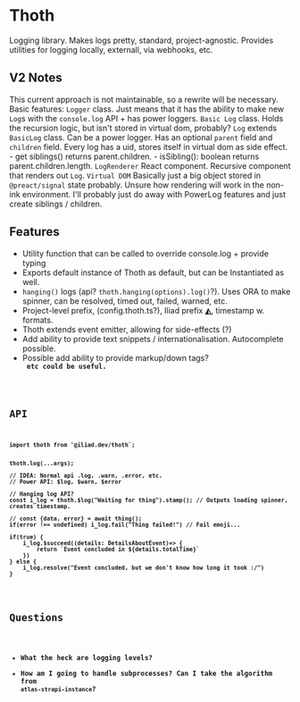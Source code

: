 # Thoth

Logging library. Makes logs pretty, standard, project-agnostic. Provides utilities for logging locally, externall, via webhooks, etc.

## V2 Notes

This current approach is not maintainable, so a rewrite will be necessary. Basic features:
`Logger` class. Just means that it has the ability to make new `Log`s with the `console.log` API + has power loggers.
`Basic Log` class. Holds the recursion logic, but isn't stored in virtual dom, probably?
`Log` extends `BasicLog` class. Can be a power logger. Has an optional `parent` field and `children` field. Every log has a uid, stores itself in virtual dom as side effect.
    - get siblings() returns parent.children.
    - isSibling(): boolean returns parent.children.length.
`LogRenderer` React component. Recursive component that renders out `Log`.
`Virtual DOM` Basically just a big object stored in `@preact/signal` state probably. Unsure how rendering will work in the non-ink environment. I'll probably just do away with PowerLog features and just create siblings / children.

## Features

- Utility function that can be called to override console.log + provide typing
- Exports default instance of Thoth as default, but can be Instantiated as well.
- `hanging()` logs (api? `thoth.hanging(options).log()`?). Uses ORA to make spinner, can be resolved, timed out, failed, warned, etc.
- Project-level prefix, (config.thoth.ts?), Iliad prefix **◭**, timestamp w. formats.
- Thoth extends event emitter, allowing for side-effects (?)
- Add ability to provide text snippets / internationalisation. Autocomplete possible.
- Possible add ability to provide markup/down tags? <code> <strong> <italic> etc could be useful.

## API

```tsx
import thoth from '@iliad.dev/thoth`;


thoth.log(...args);

// IDEA: Normal api .log, .warn, .error, etc.
// Power API: $log, $warn, $error

// Hanging log API?
const i_log = thoth.$log("Waiting for thing").stamp(); // Outputs loading spinner, creates timestamp.

// const {data, error} = await thing();
if(error !== undefined) i_log.fail("Thing failed!") // Fail emoji...

if(true) {
    i_log.$succeed((details: DetailsAboutEvent)=> {
        return `Event concluded in ${details.totalTime}`
    })
} else {
    i_log.resolve("Event concluded, but we don't know how long it took :/")
}


```

## Questions

- What the heck are logging levels?
- How am I going to handle subprocesses? Can I take the algorithm from `atlas-strapi-instance`?

